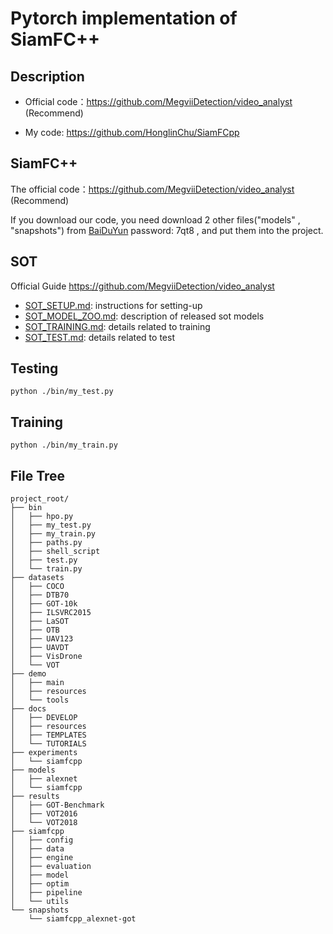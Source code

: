 # Pytorch implementation of SiamFC++

## Description
- Official code：https://github.com/MegviiDetection/video_analyst (Recommend)

- My code: https://github.com/HonglinChu/SiamFCpp 

## SiamFC++

The official code：https://github.com/MegviiDetection/video_analyst (Recommend)

If you download our code, you need download 2  other files("models" , "snapshots") from [BaiDuYun](https://pan.baidu.com/s/1UELKI7DNFCjQ-BM9ebL5_w) password: 7qt8 , and put them into the project.

## SOT 
 Official Guide https://github.com/MegviiDetection/video_analyst
* [SOT_SETUP.md](docs/TUTORIALS/SOT_SETUP.md): instructions for setting-up
* [SOT_MODEL_ZOO.md](docs/TUTORIALS/SOT_MODEL_ZOO.md): description of released sot models
* [SOT_TRAINING.md](docs/TUTORIALS/SOT_TRAINING.md): details related to training
* [SOT_TEST.md](docs/TUTORIALS/SOT_TEST.md): details related to test

## Testing
```
python ./bin/my_test.py
```
## Training
```
python ./bin/my_train.py
```

## File Tree
```
project_root/
├── bin
│   ├── hpo.py
│   ├── my_test.py
│   ├── my_train.py
│   ├── paths.py
│   ├── shell_script
│   ├── test.py
│   └── train.py
├── datasets
│   ├── COCO 
│   ├── DTB70
│   ├── GOT-10k
│   ├── ILSVRC2015 
│   ├── LaSOT 
│   ├── OTB
│   ├── UAV123
│   ├── UAVDT 
│   ├── VisDrone 
│   └── VOT
├── demo
│   ├── main
│   ├── resources
│   └── tools
├── docs
│   ├── DEVELOP
│   ├── resources
│   ├── TEMPLATES
│   └── TUTORIALS
├── experiments
│   └── siamfcpp
├── models
│   ├── alexnet
│   └── siamfcpp
├── results
│   ├── GOT-Benchmark
│   ├── VOT2016
│   └── VOT2018
├── siamfcpp
│   ├── config
│   ├── data
│   ├── engine
│   ├── evaluation
│   ├── model
│   ├── optim
│   ├── pipeline
│   └── utils
└── snapshots
    └── siamfcpp_alexnet-got

```
